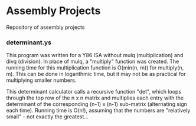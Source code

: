 # Assembly Projects
Repository of assembly projects

### determinant.ys
This program was written for a Y86 ISA without mulq (multiplication) and divq (division).
In place of mulq, a "multiply" function was created. The running time for this multiplication function
is O(min(n, m)) for multiply(n, m). This can be done in logarithmic time, but it may not be as practical
for multiplying smaller numbers.

This determinant calculator calls a recursive function "det", which loops through the top row of the n x n matrix and multiplies
each entry with the determinant of the corresponding (n-1) x (n-1) sub-matrix (alternating sign each time).
Running time is O(n!), assuming that the numbers are "relatively small" - not exactly the greatest...
